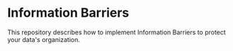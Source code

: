 # Information Barriers
This repository describes how to implement Information Barriers to protect your data's organization.
